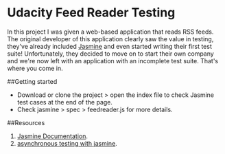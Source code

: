 # Udacity Feed Reader Testing

In this project I was given a web-based application that reads RSS feeds. The original developer of this application clearly saw the value in testing, they've already included [Jasmine](http://jasmine.github.io/) and even started writing their first test suite! Unfortunately, they decided to move on to start their own company and we're now left with an application with an incomplete test suite. That's where you come in.

##Getting started

* Download or clone the project > open the index file to check Jasmine test cases at the end of the page.
* Check jasmine > spec > feedreader.js for more details.


##Resources

1. [Jasmine Documentation](https://jasmine.github.io/edge/introduction.html).
2. [asynchronous testing with jasmine](https://metabroadcast.com/blog/asynchronous-testing-with-jasmine).
